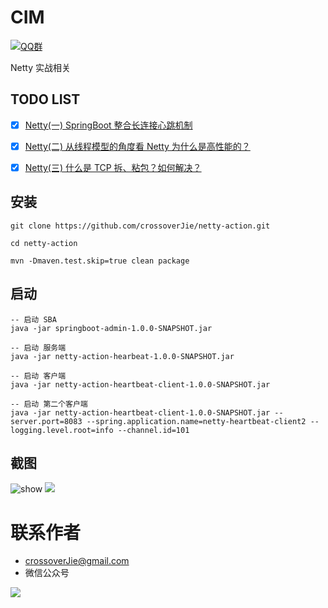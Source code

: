 # CIM

[![QQ群](https://img.shields.io/badge/QQ%E7%BE%A4-787381170-yellowgreen.svg)](https://jq.qq.com/?_wv=1027&k=5HPYvQk)

Netty 实战相关


## TODO LIST

* [x] [Netty(一) SpringBoot 整合长连接心跳机制](https://crossoverjie.top/2018/05/24/netty/Netty(1)TCP-Heartbeat/)
* [x] [Netty(二) 从线程模型的角度看 Netty 为什么是高性能的？](https://crossoverjie.top/2018/07/04/netty/Netty(2)Thread-model/)
* [x] [Netty(三) 什么是 TCP 拆、粘包？如何解决？](https://crossoverjie.top/2018/08/03/netty/Netty(3)TCP-Sticky/)


## 安装

```shell
git clone https://github.com/crossoverJie/netty-action.git

cd netty-action

mvn -Dmaven.test.skip=true clean package
``` 

## 启动

```shell
-- 启动 SBA
java -jar springboot-admin-1.0.0-SNAPSHOT.jar

-- 启动 服务端
java -jar netty-action-hearbeat-1.0.0-SNAPSHOT.jar

-- 启动 客户端
java -jar netty-action-heartbeat-client-1.0.0-SNAPSHOT.jar

-- 启动 第二个客户端
java -jar netty-action-heartbeat-client-1.0.0-SNAPSHOT.jar --server.port=8083 --spring.application.name=netty-heartbeat-client2 --logging.level.root=info --channel.id=101
```

## 截图
![show](https://github.com/crossoverJie/netty-action/blob/master/pic/show.gif)
![](https://ws4.sinaimg.cn/large/006tKfTcgy1frqfwembi6j31kw0o0dot.jpg)


# 联系作者
- [crossoverJie@gmail.com](mailto:crossoverJie@gmail.com)
- 微信公众号

![](https://ws1.sinaimg.cn/large/006tKfTcly1ftmfdo6mhmj30760760t7.jpg)

